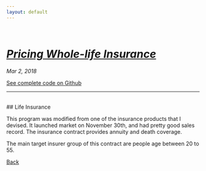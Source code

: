 ```yaml
---
layout: default
---
```

<br>

# [_Pricing Whole-life Insurance_](./index.html)
<i>Mar 2, 2018</i>

<a href="https://github.com/yipeichan/Life-Insurance-with-Annuity">See complete code on Github</a>
<hr>
<br>
## Life Insurance

This program was modified from one of the insurance products that I devised. It launched market on November 30th, and had pretty good sales record. The insurance contract provides annuity and death coverage. 

The main target insurer group of this contract are people age between 20 to 55. 









[Back](./)
